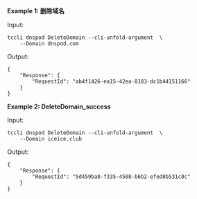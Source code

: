 **Example 1: 删除域名**



Input: 

```
tccli dnspod DeleteDomain --cli-unfold-argument  \
    --Domain dnspod.com
```

Output: 
```
{
    "Response": {
        "RequestId": "ab4f1426-ea15-42ea-8183-dc1b44151166"
    }
}
```

**Example 2: DeleteDomain_success**



Input: 

```
tccli dnspod DeleteDomain --cli-unfold-argument  \
    --Domain iceice.club
```

Output: 
```
{
    "Response": {
        "RequestId": "5d459ba8-f335-4508-b6b2-efed8b531c8c"
    }
}
```

